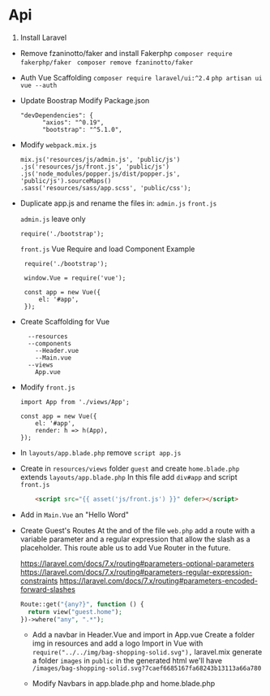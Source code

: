 # Api

1. Install Laravel  
  - Remove fzaninotto/faker and install Fakerphp
    `composer require fakerphp/faker`
    ` composer remove fzaninotto/faker`
  - Auth Vue Scaffolding 
    `composer require laravel/ui:^2.4`
    ` php artisan ui vue --auth  `
  - Update Boostrap
    Modify Package.json
    ```JS 
    "devDependencies": {
          "axios": "^0.19",
          "bootstrap": "^5.1.0",
    ```
  - Modify `webpack.mix.js`

    ```JS
    mix.js('resources/js/admin.js', 'public/js')
    .js('resources/js/front.js', 'public/js')
    .js('node_modules/popper.js/dist/popper.js', 'public/js').sourceMaps()
    .sass('resources/sass/app.scss', 'public/css');
    ```
  - Duplicate app.js and rename the files in:
    `admin.js` `front.js`

     `admin.js` leave only 
     ```JS
     require('./bootstrap');

     ```
    `front.js` Vue Require and load Component Example
     ```JS
      require('./bootstrap');

      window.Vue = require('vue');

      const app = new Vue({
          el: '#app',
      });

     ```

  - Create Scaffolding for Vue
    ```
      --resources
      --components
        --Header.vue
        --Main.vue
      --views
        App.vue
    ```

  - Modify `front.js` 
    ```JS
    import App from './views/App';

    const app = new Vue({
        el: '#app',
        render: h => h(App),
    });
    ```
  - In `layouts/app.blade.php` remove `script app.js`

  - Create in `resources/views` folder `guest` and create `home.blade.php` extends `layouts/app.blade.php` 
    In this file add  `div#app` and script `front.js`
    ```HTML
        <script src="{{ asset('js/front.js') }}" defer></script>
    ```
  - Add in `Main.Vue` an "Hello Word"

  - Create Guest's Routes
    At the and of the file `web.php` add a route with a variable parameter and a regular expression that allow the slash as a placeholder. 
    This route able us to add Vue Router in the future.

    https://laravel.com/docs/7.x/routing#parameters-optional-parameters
    https://laravel.com/docs/7.x/routing#parameters-regular-expression-constraints
    https://laravel.com/docs/7.x/routing#parameters-encoded-forward-slashes

    ```PHP
    Route::get("{any?}", function () {
      return view("guest.home");
    })->where("any", ".*");
    ```

    - Add a navbar in Header.Vue and import in App.vue
      Create a folder img in resources and add a logo
      Import in Vue with 
      `require("../../img/bag-shopping-solid.svg"),`
      laravel.mix generate a folder `images` in `public`
      in the generated html we'll have
      `/images/bag-shopping-solid.svg?7caef6685167fa68243b13113a66a780`

    - Modify Navbars in app.blade.php and home.blade.php
    